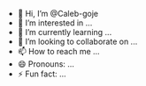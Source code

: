 - 👋 Hi, I’m @Caleb-goje
- 👀 I’m interested in ...
- 🌱 I’m currently learning ...
- 💞️ I’m looking to collaborate on ...
- 📫 How to reach me ...
- 😄 Pronouns: ...
- ⚡ Fun fact: ...

<!---
Caleb-goje/Caleb-goje is a ✨ special ✨ repository because its `README.md` (this file) appears on your GitHub profile.
You can click the Preview link to take a look at your changes.
--->
